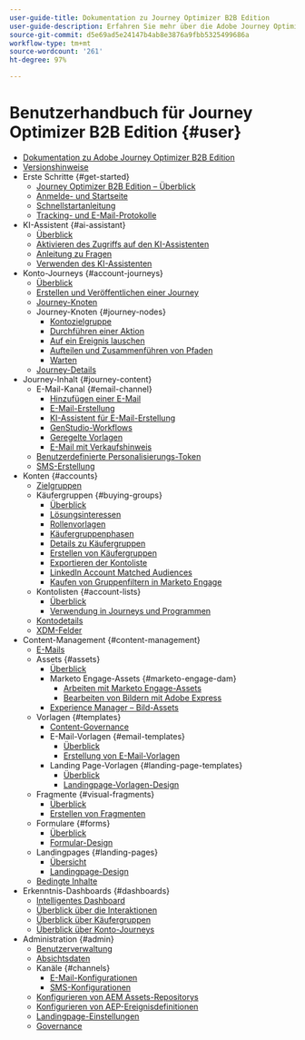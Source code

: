 ```yaml
---
user-guide-title: Dokumentation zu Journey Optimizer B2B Edition
user-guide-description: Erfahren Sie mehr über die Adobe Journey Optimizer B2B Edition und darüber, wie Sie sie zum Orchestrieren von Konto- und Käufergruppen-Journeys mithilfe der integrierten generativen KI und einer branchenführenden Automatisierung verwenden können.
source-git-commit: d5e69ad5e24147b4ab8e3876a9fbb5325499686a
workflow-type: tm+mt
source-wordcount: '261'
ht-degree: 97%

---
```



# Benutzerhandbuch für Journey Optimizer B2B Edition {#user}

+ [Dokumentation zu Adobe Journey Optimizer B2B Edition](guide-overview.md)
+ [Versionshinweise](./release-notes/release-notes.md)
+ Erste Schritte {#get-started}
   + [Journey Optimizer B2B Edition – Überblick](about-journey-optimizer-b2b-edition.md)
   + [Anmelde- und Startseite](home-page.md)
   + [Schnellstartanleitung](./start/get-started.md)
   + [Tracking- und E-Mail-Protokolle](./start/email-protocols.md)
+ KI-Assistent {#ai-assistant}
   + [Überblick](./ai-assistant/ai-assistant-overview.md)
   + [Aktivieren des Zugriffs auf den KI-Assistenten](./ai-assistant/enable-ai-assistant-access.md)
   + [Anleitung zu Fragen](./ai-assistant/question-guidance.md)
   + [Verwenden des KI-Assistenten](./ai-assistant/use-ai-assistant.md)
+ Konto-Journeys {#account-journeys}
   + [Überblick](./journeys/journey-overview.md)
   + [Erstellen und Veröffentlichen einer Journey](./journeys/create-publish-journey.md)
   + [Journey-Knoten](./journeys/journey-nodes.md)
   + Journey-Knoten {#journey-nodes}
      + [Kontozielgruppe](./journeys/account-audience-nodes.md)
      + [Durchführen einer Aktion](./journeys/action-nodes.md)
      + [Auf ein Ereignis lauschen](./journeys/listen-for-event-nodes.md)
      + [Aufteilen und Zusammenführen von Pfaden](./journeys/split-merge-paths-nodes.md)
      + [Warten](./journeys/wait-nodes.md)
   + [Journey-Details](./journeys/journey-details.md)
+ Journey-Inhalt {#journey-content}
   + E-Mail-Kanal {#email-channel}
      + [Hinzufügen einer E-Mail](./content/add-email.md)
      + [E-Mail-Erstellung](./content/email-authoring.md)
      + [KI-Assistent für E-Mail-Erstellung](./content/ai-assistant-emails.md)
      + [GenStudio-Workflows](./content/genstudio-email-workflow.md)
      + [Geregelte Vorlagen](./content/email-authoring-governance.md)
      + [E-Mail mit Verkaufshinweis](./content/sales-alert-email.md)
   + [Benutzerdefinierte Personalisierungs-Token](./content/personalization-my-tokens.md)
   + [SMS-Erstellung](./content/sms-authoring.md)
+ Konten {#accounts}
   + [Zielgruppen](./audiences/account-audience-overview.md)
   + Käufergruppen {#buying-groups}
      + [Überblick](./buying-groups/buying-groups-overview.md)
      + [Lösungsinteressen](./buying-groups/solution-interests.md)
      + [Rollenvorlagen](./buying-groups/buying-groups-role-templates.md)
      + [Käufergruppenphasen](./buying-groups/buying-group-stages.md)
      + [Details zu Käufergruppen](./buying-groups/buying-group-details.md)
      + [Erstellen von Käufergruppen](./buying-groups/buying-groups-create.md)
      + [Exportieren der Kontoliste](./audiences/account-list-export.md)
      + [LinkedIn Account Matched Audiences](./data/linkedin-account-matched-audiences.md)
      + [Kaufen von Gruppenfiltern in Marketo Engage](./buying-groups/marketo-engage-smart-list-buying-group-filters.md)
   + Kontolisten {#account-lists}
      + [Überblick](./accounts/account-lists.md)
      + [Verwendung in Journeys und Programmen](./accounts/account-lists-journeys.md)
   + [Kontodetails](./accounts/account-details.md)
   + [XDM-Felder](./data/field-mapping.md)
+ Content-Management {#content-management}
   + [E-Mails](./content/emails-list.md)
   + Assets {#assets}
      + [Überblick](./content/assets-overview.md)
      + Marketo Engage-Assets {#marketo-engage-dam}
         + [Arbeiten mit Marketo Engage-Assets](./content/marketo-engage-design-studio.md)
         + [Bearbeiten von Bildern mit Adobe Express](./content/image-edit-adobe-express.md)
      + [Experience Manager – Bild-Assets](./content/aem-assets.md)
   + Vorlagen {#templates}
      + [Content-Governance](./content/template-content-governance.md)
      + E-Mail-Vorlagen {#email-templates}
         + [Überblick](./content/email-templates.md)
         + [Erstellung von E-Mail-Vorlagen](./content/email-template-authoring.md)
      + Landing Page-Vorlagen {#landing-page-templates}
         + [Überblick](./content/landing-page-templates.md)
         + [Landingpage-Vorlagen-Design](./content/landing-page-template-design.md)
   + Fragmente {#visual-fragments}
      + [Überblick](./content/fragments.md)
      + [Erstellen von Fragmenten](./content/fragment-authoring.md)
   + Formulare {#forms}
      + [Überblick](./content/forms.md)
      + [Formular-Design](./content/form-design.md)
   + Landingpages {#landing-pages}
      + [Übersicht](./content/landing-pages.md)
      + [Landingpage-Design](./content/landing-page-design.md)
   + [Bedingte Inhalte](./content/conditional-content.md)
+ Erkenntnis-Dashboards {#dashboards}
   + [Intelligentes Dashboard](./dashboards/intelligent-dashboard.md)
   + [Überblick über die Interaktionen](./dashboards/engagement-dashboard.md)
   + [Überblick über Käufergruppen](./dashboards/buying-groups-dashboard.md)
   + [Überblick über Konto-Journeys](./dashboards/journeys-dashboard.md)
+ Administration {#admin}
   + [Benutzerverwaltung](./admin/user-management.md)
   + [Absichtsdaten](./admin/intent-data.md)
   + Kanäle {#channels}
      + [E-Mail-Konfigurationen](./admin/configure-channels-emails.md)
      + [SMS-Konfigurationen](./admin/configure-channels-sms.md)
   + [Konfigurieren von AEM Assets-Repositorys](./admin/configure-aem-repositories.md)
   + [Konfigurieren von AEP-Ereignisdefinitionen](./admin/configure-aep-events.md)
   + [Landingpage-Einstellungen](./admin/landing-page-settings.md)
   + [Governance](./admin/governance.md)
